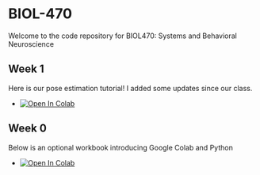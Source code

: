 # BIOL-470
Welcome to the code repository for BIOL470: Systems and Behavioral Neuroscience

## Week 1
Here is our pose estimation tutorial! I added some updates since our class.
*  [![Open In Colab](https://colab.research.google.com/assets/colab-badge.svg)](https://github.com/mattsmiths/biol470/blob/main/BIOL470_Optional_Python_Intro.ipynb)

## Week 0
Below is an optional workbook introducing Google Colab and Python
*  [![Open In Colab](https://colab.research.google.com/assets/colab-badge.svg)](https://github.com/mattsmiths/biol470/blob/main/week1/pose_estimation_example.ipynb)

